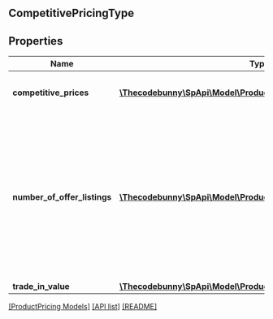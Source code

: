 ## CompetitivePricingType

## Properties

Name | Type | Description | Notes
------------ | ------------- | ------------- | -------------
**competitive_prices** | [**\Thecodebunny\SpApi\Model\ProductPricing\CompetitivePriceType[]**](CompetitivePriceType.md) | A list of competitive pricing information. |
**number_of_offer_listings** | [**\Thecodebunny\SpApi\Model\ProductPricing\OfferListingCountType[]**](OfferListingCountType.md) | The number of active offer listings for the item that was submitted. The listing count is returned by condition, one for each listing condition value that is returned. |
**trade_in_value** | [**\Thecodebunny\SpApi\Model\ProductPricing\MoneyType**](MoneyType.md) |  | [optional]

[[ProductPricing Models]](../) [[API list]](../../Api) [[README]](../../../README.md)
